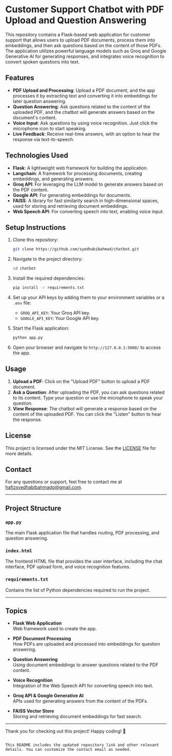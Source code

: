 # Customer Support Chatbot with PDF Upload and Question Answering

This repository contains a Flask-based web application for customer support that allows users to upload PDF documents, process them into embeddings, and then ask questions based on the content of those PDFs. The application utilizes powerful language models such as Groq and Google Generative AI for generating responses, and integrates voice recognition to convert spoken questions into text.

## Features

- **PDF Upload and Processing**: Upload a PDF document, and the app processes it by extracting text and converting it into embeddings for later question answering.
- **Question Answering**: Ask questions related to the content of the uploaded PDF, and the chatbot will generate answers based on the document's content.
- **Voice Input**: Ask questions by using voice recognition. Just click the microphone icon to start speaking.
- **Live Feedback**: Receive real-time answers, with an option to hear the response via text-to-speech.

## Technologies Used

- **Flask**: A lightweight web framework for building the application.
- **Langchain**: A framework for processing documents, creating embeddings, and generating answers.
- **Groq API**: For leveraging the LLM model to generate answers based on the PDF content.
- **Google API**: For generating embeddings for documents.
- **FAISS**: A library for fast similarity search in high-dimensional spaces, used for storing and retrieving document embeddings.
- **Web Speech API**: For converting speech into text, enabling voice input.

## Setup Instructions

1. Clone this repository:
   ```bash
   git clone https://github.com/syedhabibahmad/chatbot.git


2. Navigate to the project directory:
   ```bash
   cd chatbot
   ```

3. Install the required dependencies:
   ```bash
   pip install -r requirements.txt
   ```

4. Set up your API keys by adding them to your environment variables or a `.env` file:
   - `GROQ_API_KEY`: Your Groq API key.
   - `GOOGLE_API_KEY`: Your Google API key.

5. Start the Flask application:
   ```bash
   python app.py
   ```

6. Open your browser and navigate to `http://127.0.0.1:5000/` to access the app.

## Usage

1. **Upload a PDF**: Click on the "Upload PDF" button to upload a PDF document.
2. **Ask a Question**: After uploading the PDF, you can ask questions related to its content. Type your question or use the microphone to speak your question.
3. **View Response**: The chatbot will generate a response based on the content of the uploaded PDF. You can click the "Listen" button to hear the response.

## License

This project is licensed under the MIT License. See the [LICENSE](LICENSE) file for more details.

## Contact

For any questions or support, feel free to contact me at [hafizsyedhabibahmadg@gmail.com](hafizsyedhabibahmadg@gmail.com).

---

## Project Structure

### `app.py`
The main Flask application file that handles routing, PDF processing, and question answering.

### `index.html`
The frontend HTML file that provides the user interface, including the chat interface, PDF upload form, and voice recognition features.

### `requirements.txt`
Contains the list of Python dependencies required to run the project.

---

## Topics

- **Flask Web Application**  
  Web framework used to create the app.

- **PDF Document Processing**  
  How PDFs are uploaded and processed into embeddings for question answering.

- **Question Answering**  
  Using document embeddings to answer questions related to the PDF content.

- **Voice Recognition**  
  Integration of the Web Speech API for converting speech into text.

- **Groq API & Google Generative AI**  
  APIs used for generating answers from the content of the PDFs.

- **FAISS Vector Store**  
  Storing and retrieving document embeddings for fast search.

---

Thank you for checking out this project! Happy coding! 🚀
```

This README includes the updated repository link and other relevant details. You can customize the contact email as needed.
